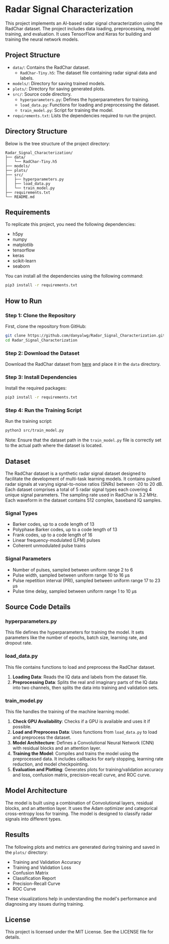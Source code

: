 # Radar Signal Characterization

This project implements an AI-based radar signal characterization using the RadChar dataset. The project includes data loading, preprocessing, model training, and evaluation. It uses TensorFlow and Keras for building and training the neural network models.

## Project Structure
- `data/`: Contains the RadChar dataset.
  - `RadChar-Tiny.h5`: The dataset file containing radar signal data and labels.
- `models/`: Directory for saving trained models.
- `plots/`: Directory for saving generated plots.
- `src/`: Source code directory.
  - `hyperparameters.py`: Defines the hyperparameters for training.
  - `load_data.py`: Functions for loading and preprocessing the dataset.
  - `train_model.py`: Script for training the model.
- `requirements.txt`: Lists the dependencies required to run the project.

## Directory Structure
Below is the tree structure of the project directory:

```
Radar_Signal_Characterization/
├── data/
│   └── RadChar-Tiny.h5
├── models/
├── plots/
├── src/
│   ├── hyperparameters.py
│   ├── load_data.py
│   └── train_model.py
├── requirements.txt
└── README.md
```

## Requirements
To replicate this project, you need the following dependencies:
- h5py
- numpy
- matplotlib
- tensorflow
- keras
- scikit-learn
- seaborn

You can install all the dependencies using the following command:
```sh
pip3 install -r requirements.txt
```

## How to Run

### Step 1: Clone the Repository
First, clone the repository from GitHub:
```sh
git clone https://github.com/danyalwg/Radar_Signal_Characterization.git
cd Radar_Signal_Characterization
```

### Step 2: Download the Dataset
Download the RadChar dataset from [here](https://github.com/abcxyzi/RadChar.git) and place it in the `data` directory.

### Step 3: Install Dependencies
Install the required packages:
```sh
pip3 install -r requirements.txt
```

### Step 4: Run the Training Script
Run the training script:
```sh
python3 src/train_model.py
```
Note: Ensure that the dataset path in the `train_model.py` file is correctly set to the actual path where the dataset is located.

## Dataset
The RadChar dataset is a synthetic radar signal dataset designed to facilitate the development of multi-task learning models. It contains pulsed radar signals at varying signal-to-noise ratios (SNRs) between -20 to 20 dB. Each dataset comprises a total of 5 radar signal types each covering 4 unique signal parameters. The sampling rate used in RadChar is 3.2 MHz. Each waveform in the dataset contains 512 complex, baseband IQ samples.

### Signal Types
- Barker codes, up to a code length of 13
- Polyphase Barker codes, up to a code length of 13
- Frank codes, up to a code length of 16
- Linear frequency-modulated (LFM) pulses
- Coherent unmodulated pulse trains

### Signal Parameters
- Number of pulses, sampled between uniform range 2 to 6
- Pulse width, sampled between uniform range 10 to 16 µs
- Pulse repetition interval (PRI), sampled between uniform range 17 to 23 µs
- Pulse time delay, sampled between uniform range 1 to 10 µs

## Source Code Details

### hyperparameters.py
This file defines the hyperparameters for training the model. It sets parameters like the number of epochs, batch size, learning rate, and dropout rate.

### load_data.py
This file contains functions to load and preprocess the RadChar dataset.
1. **Loading Data**: Reads the IQ data and labels from the dataset file.
2. **Preprocessing Data**: Splits the real and imaginary parts of the IQ data into two channels, then splits the data into training and validation sets.

### train_model.py
This file handles the training of the machine learning model.
1. **Check GPU Availability**: Checks if a GPU is available and uses it if possible.
2. **Load and Preprocess Data**: Uses functions from `load_data.py` to load and preprocess the dataset.
3. **Model Architecture**: Defines a Convolutional Neural Network (CNN) with residual blocks and an attention layer.
4. **Training the Model**: Compiles and trains the model using the preprocessed data. It includes callbacks for early stopping, learning rate reduction, and model checkpointing.
5. **Evaluation and Plotting**: Generates plots for training/validation accuracy and loss, confusion matrix, precision-recall curve, and ROC curve.

## Model Architecture
The model is built using a combination of Convolutional layers, residual blocks, and an attention layer. It uses the Adam optimizer and categorical cross-entropy loss for training. The model is designed to classify radar signals into different types.

## Results
The following plots and metrics are generated during training and saved in the `plots/` directory:
- Training and Validation Accuracy
- Training and Validation Loss
- Confusion Matrix
- Classification Report
- Precision-Recall Curve
- ROC Curve

These visualizations help in understanding the model's performance and diagnosing any issues during training.

## License
This project is licensed under the MIT License. See the LICENSE file for details.
